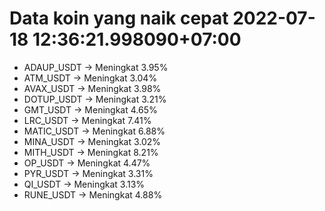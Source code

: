 # Data koin yang naik cepat 2022-07-18 12:36:21.998090+07:00

* ADAUP_USDT -> Meningkat 3.95%
* ATM_USDT -> Meningkat 3.04%
* AVAX_USDT -> Meningkat 3.98%
* DOTUP_USDT -> Meningkat 3.21%
* GMT_USDT -> Meningkat 4.65%
* LRC_USDT -> Meningkat 7.41%
* MATIC_USDT -> Meningkat 6.88%
* MINA_USDT -> Meningkat 3.02%
* MITH_USDT -> Meningkat 8.21%
* OP_USDT -> Meningkat 4.47%
* PYR_USDT -> Meningkat 3.31%
* QI_USDT -> Meningkat 3.13%
* RUNE_USDT -> Meningkat 4.88%
